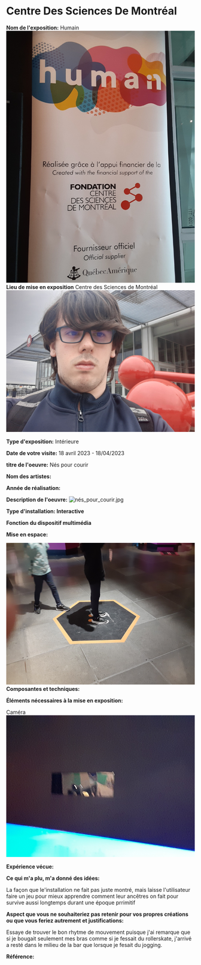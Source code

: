 # Centre Des Sciences De Montréal

**Nom de l'exposition:**
Humain
![human_expo.jpg](media/human_expo.jpg)
**Lieu de mise en exposition**
Centre des Sciences de Montréal
![entre_centre_science.jpg](media/entre_centre_science.jpg)

**Type d'exposition:**
Intérieure

**Date de votre visite:**
18 avril 2023 - 18/04/2023 

**titre de l'oeuvre:**
Nés pour courir

**Nom des artistes:**


**Année de réalisation:** 


**Description de l'oeuvre:**
![nés_pour_courir.jpg](media/nés_pour_courir.jpg)

**Type d'installation: Interactive**


**Fonction du dispositif multimédia**

**Mise en espace:**

![hexagone_courir.jpg](media/hexagone_courir.jpg)
**Composantes et techniques:**


**Éléments nécessaires à la mise en exposition:**

Caméra
![camera_courir.jpg](media/camera_courir.jpg)

**Expérience vécue:**


**Ce qui m'a plu, m'a donné des idées:**

La façon que le'installation ne fait pas juste montré, mais laisse l'utilisateur faire un jeu pour mieux apprendre comment leur ancêtres on fait pour survive aussi longtemps durant une époque prrimitif

**Aspect que vous ne souhaiteriez pas retenir pour vos propres créations ou que vous feriez autrement et justifications:**

Essaye de trouver le bon rhytme de mouvement puisque j'ai remarque que si je bougait seulement mes bras comme si je fessait du rollerskate, j'arrivé a resté dans le milieu de la bar que lorsque je fesait du jogging.

**Référence:**


